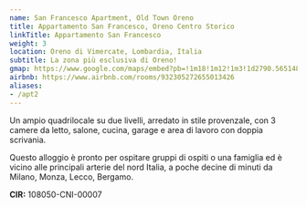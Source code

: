 ```yaml
---
name: San Francesco Apartment, Old Town Oreno
title: Appartamento San Francesco, Oreno Centro Storico
linkTitle: Appartamento San Francesco
weight: 3
location: Oreno di Vimercate, Lombardia, Italia
subtitle: La zona più esclusiva di Oreno!
gmap: https://www.google.com/maps/embed?pb=!1m18!1m12!1m3!1d2790.565148716375!2d9.351513396789546!3d45.619382000000016!2m3!1f0!2f0!3f0!3m2!1i1024!2i768!4f13.1!3m3!1m2!1s0x4786b16bb5ea2b05%3A0xf829e548d0ba4a8a!2sCasaway%20-%20Appartamento%20San%20Francesco%20-%20Centro%20Storico%20Oreno%2C%20Vimercate!5e0!3m2!1sen!2sus!4v1690989315124!5m2!1sen!2sus
airbnb: https://www.airbnb.com/rooms/932305272655013426
aliases:
- /apt2
---
```

Un ampio quadrilocale su due livelli, arredato in stile provenzale, con 3 camere
da letto, salone, cucina, garage e area di lavoro con doppia scrivania.

Questo alloggio è pronto per ospitare gruppi di ospiti o una famiglia ed è
vicino alle principali arterie del nord Italia, a poche decine di minuti da
Milano, Monza, Lecco, Bergamo.

**CIR:** 108050-CNI-00007
